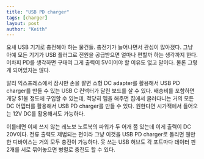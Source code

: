 ```yaml
---
title: "USB PD charger"
tags: [charger]
layout: post
author: "Keith"
---
```


요새 USB 기기로 충전해야 하는 물건들. 충전기가 늘어나면서 관심이 많아졌다. 그냥 아예 모든 기기가 USB 플러그로 전원을 공급받으면 얼마나 편할까 하는 생각까지 한다. 어차피 PD를 생각하면 구태여 그게 출력이 5V이어야 할 이유도 없고 말이다. 물론 그렇게 되어있지는 않다.

알리 익스프레스에서 잠시만 손을 팔면 소형 DC adapter를 활용해서 USB PD charger를 만들 수 있는 USB C 컨넥터가 달린 보드를 살 수 있다. 배송비를 포함하면 개당 $1불 정도에 구입할 수 있는데, 적당히 뗌을 해주면 집에서 굴러다니는 거의 모든 DC 어뎁터를 활용해서 USB PD charger를 만들 수 있다. 원한다면 시가잭에서 들어오는 12V DC를 활용해서도 가능하다.

이를테면 이제 쓰지 않는 레노보 노트북의 파워가 두 어개 쯤 있는데 이게 출력이 DC 20V이다. 전류 출력도 제법되는 편이라 그냥 이것을 USB PD charger로 돌리면 웬만한 디바이스는 거의 모두 충전이 가능하다. 못 쓰는 USB 허브도 각 포트마다 데이터 핀 2개를 서로 묶어놓으면 병렬로 충전도 할 수 있다. 